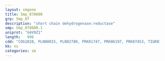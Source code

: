 ```yaml
---
layout: smgene
title: Smp_078600
grp: Smp_07
description: "short chain dehydrogenase:reductase"
smp: Smp_078600.1
uniprot: "G4V9Z1"
length:   996
cdd: "COG1028, PLN00015, PLN02780, PRK01747, PRK06197, PRK07453, TIGR01289, TIGR01830, cd05327, cl21454, pfam00106"
kk: ns
categories: sm
---
```

